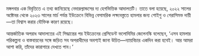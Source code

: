 মঙ্গলবার এক বিবৃতিতে এ তথ্য জানিয়েছে নেদারল্যান্ডসের দ্য হেগভিত্তিক আদালতটি। তাতে বলা হয়েছে, ২০২২ সালের অক্টোবর থেকে ২০২৩ সালের মার্চ পর্যন্ত ইউক্রেনে বিভিন্ন বেসামরিক লক্ষ্যবস্তুতে হামলার জন্য শোইগু ও গেরাসিমভ দায়ী—তা বিশ্বাস করার যৌক্তিক কারণ রয়েছে।

আন্তর্জাতিক অপরাধ আদালতের এই সিদ্ধান্তের পর ইউক্রেনের প্রেসিডেন্ট ভলোদিমির জেলেনস্কি বলেছেন, ‘এসব হামলার পরিকল্পনা ও বাস্তবায়নের সঙ্গে জড়িত সব অপরাধীদের অবশ্যই জানা উচিত—ন্যায়বিচার একদিন করা হবেই। আর আমরা আশা করি, তাঁদের কারাগারে দেখতে পাব।’
